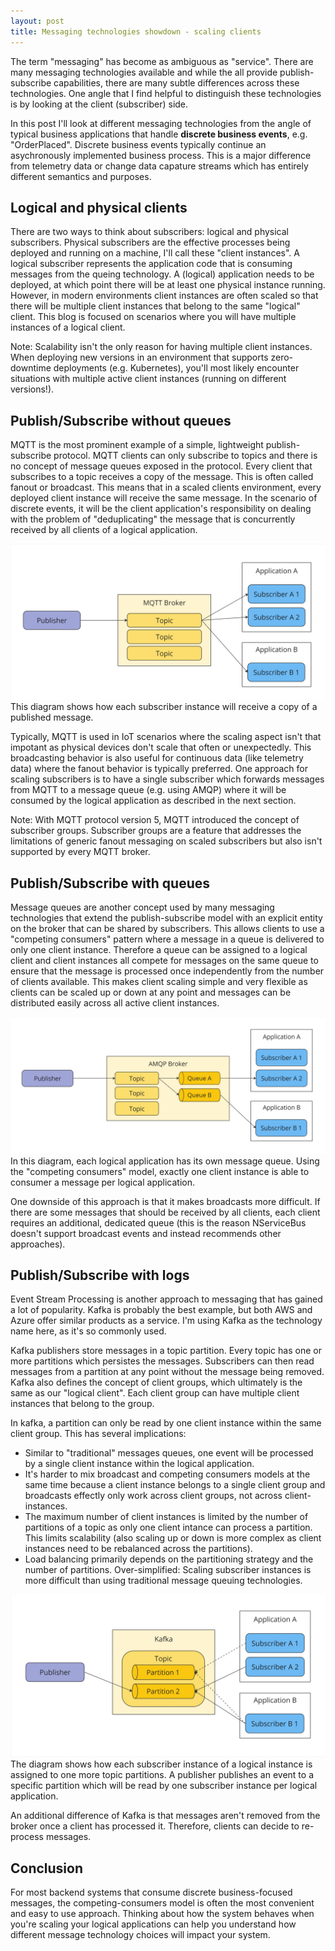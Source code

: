 ```yaml
---
layout: post
title: Messaging technologies showdown - scaling clients
---
```


The term "messaging" has become as ambiguous as "service". There are many messaging technologies available and while the all provide publish-subscribe capabilities, there are many subtle differences across these technologies. One angle that I find helpful to distinguish these technologies is by looking at the client (subscriber) side.

In this post I'll look at different messaging technologies from the angle of typical business applications that handle **discrete business events**, e.g. "OrderPlaced". Discrete business events typically continue an asychronously implemented business process. This is a major difference from telemetry data or change data capature streams which has entirely different semantics and purposes.

## Logical and physical clients

There are two ways to think about subscribers: logical and physical subscribers. Physical subscribers are the effective processes being deployed and running on a machine, I'll call these "client instances". A logical subscriber represents the application code that is consuming messages from the queing technology. A (logical) application needs to be deployed, at which point there will be at least one physical instance running. However, in modern environments client instances are often scaled so that there will be multiple client instances that belong to the same "logical" client. This blog is focused on scenarios where you will have multiple instances of a logical client.

Note: Scalability isn't the only reason for having multiple client instances. When deploying new versions in an environment that supports zero-downtime deployments (e.g. Kubernetes), you'll most likely encounter situations with multiple active client instances (running on different versions!).

## Publish/Subscribe without queues

MQTT is the most prominent example of a simple, lightweight publish-subscribe protocol. MQTT clients can only subscribe to topics and there is no concept of message queues exposed in the protocol. Every client that subscribes to a topic receives a copy of the message. This is often called fanout or broadcast. This means that in a scaled clients environment, every deployed client instance will receive the same message. In the scenario of discrete events, it will be the client application's responsibility on dealing with the problem of "deduplicating" the message that is concurrently received by all clients of a logical application.

![](/assets/mqtt-clients.jpg)
This diagram shows how each subscriber instance will receive a copy of a published message.

Typically, MQTT is used in IoT scenarios where the scaling aspect isn't that impotant as physical devices don't scale that often or unexpectedly. This broadcasting behavior is also useful for continuous data (like telemetry data) where the fanout behavior is typically preferred. One approach for scaling subscribers is to have a single subscriber which forwards messages from MQTT to a message queue (e.g. using AMQP) where it will be consumed by the logical application as described in the next section.

Note: With MQTT protocol version 5, MQTT introduced the concept of subscriber groups. Subscriber groups are a feature that addresses the limitations of generic fanout messaging on scaled subscribers but also isn't supported by every MQTT broker.

## Publish/Subscribe with queues

Message queues are another concept used by many messaging technologies that extend the publish-subscribe model with an explicit entity on the broker that can be shared by subscribers. This allows clients to use a "competing consumers" pattern where a message in a queue is delivered to only one client instance. Therefore a queue can be assigned to a logical client and client instances all compete for messages on the same queue to ensure that the message is processed once independently from the number of clients available. This makes client scaling simple and very flexible as clients can be scaled up or down at any point and messages can be distributed easily across all active client instances.


![](/assets/amqp-clients.jpg)
In this diagram, each logical application has its own message queue. Using the "competing consumers" model, exactly one client instance is able to consumer a message per logical application.


One downside of this approach is that it makes broadcasts more difficult. If there are some messages that should be received by all clients, each client requires an additional, dedicated queue (this is the reason NServiceBus doesn't support broadcast events and instead recommends other approaches).

## Publish/Subscribe with logs

Event Stream Processing is another approach to messaging that has gained a lot of popularity. Kafka is probably the best example, but both AWS and Azure offer similar products as a service. I'm using Kafka as the technology name here, as it's so commonly used.

Kafka publishers store messages in a topic partition. Every topic has one or more partitions which persistes the messages. Subscribers can then read messages from a partition at any point without the message being removed. Kafka also defines the concept of client groups, which ultimately is the same as our "logical client". Each client group can have multiple client instances that belong to the group.

In kafka, a partition can only be read by one client instance within the same client group. This has several implications:
* Similar to "traditional" messages queues, one event will be processed by a single client instance within the logical application.
* It's harder to mix broadcast and competing consumers models at the same time because a client instance belongs to a single client group and broadcasts effectly only work across client groups, not across client-instances.
* The maximum number of client instances is limited by the number of partitions of a topic as only one client intance can process a partition. This limits scalability (also scaling up or down is more complex as client instances need to be rebalanced across the partitions).
* Load balancing primarily depends on the partitioning strategy and the number of partitions. Over-simplified: Scaling subscriber instances is more difficult than using traditional message queuing technologies.

![](/assets/kafka-clients.jpg)
The diagram shows how each subscriber instance of a logical instance is assigned to one more topic partitions. A publisher publishes an event to a specific partition which will be read by one subscriber instance per logical application.

An additional difference of Kafka is that messages aren't removed from the broker once a client has processed it. Therefore, clients can decide to re-process messages.

## Conclusion

For most backend systems that consume discrete business-focused messages, the competing-consumers model is often the most convenient and easy to use approach. Thinking about how the system behaves when you're scaling your logical applications can help you understand how different message technology choices will impact your system.